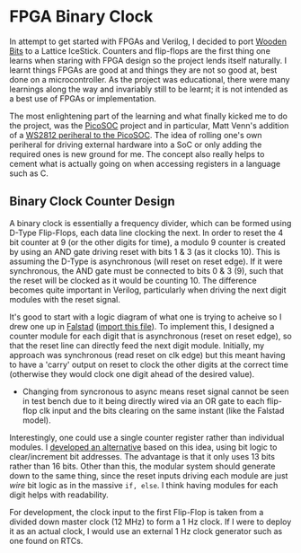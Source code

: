 # FPGA Binary Clock

In attempt to get started with FPGAs and Verilog, I decided to port [Wooden
Bits](https://github.com/tuna-f1sh/wooden-bits) to a Lattice IceStick.
Counters and flip-flops are the first thing one learns when staring with FPGA
design so the project lends itself naturally. I learnt things FPGAs are good at
and things they are not so good at, best done on a microcontroller. As the
project was educational, there were many learnings along the way and
invariably still to be learnt; it is not intended as a best use of FPGAs or
implementation.

The most enlightening part of the learning and what finally kicked me to do
the project, was the
[PicoSOC](https://github.com/cliffordwolf/picorv32/tree/master/picosoc)
project and in particular, Matt Venn's addition of a [WS2812 periheral to the
PicoSOC](https://www.youtube.com/watch?v=us2F8wAncw8&t=841s). The idea of
rolling one's own periheral for driving external hardware into a SoC or only
adding the required ones is new ground for me. The concept also really helps
to cement what is actually going on when accessing registers in a language
such as C.

## Binary Clock Counter Design

A binary clock is essentially a frequency divider, which can be formed using
D-Type Flip-Flops, each data line clocking the next. In order to reset the 4
bit counter at 9 (or the other digits for time), a modulo 9 counter is created
by using an AND gate driving reset with bits 1 & 3 (as it clocks 10). This is
assuming the D-Type is asynchronous (will reset on reset edge). If it were
synchronous, the AND gate must be connected to bits 0 & 3 (9), such that the
reset will be clocked as it would be counting 10. The difference becomes quite
important in Verilog, particularly when driving the next digit modules with
the reset signal.

It's good to start with a logic diagram of what one is trying to acheive so I drew one up in [Falstad](http://www.falstad.com/circuit/circuitjs.html) ([import this file](https://raw.githubusercontent.com/tuna-f1sh/wooden-bits-fpga/master/falstad.txt)). To implement this, I designed a counter
module for each digit that is asynchronous (reset on reset edge), so that the reset line can
directly feed the next digit module. Initially, my approach was synchronous
(read reset on clk edge) but this meant having to have a 'carry' output on
reset to clock the other digits at the correct time (otherwise they would
clock one digit ahead of the desired value).

* Changing from syncronous to async means reset signal cannot be seen in test
  bench due to it being directly wired via an OR gate to each flip-flop clk
  input and the bits clearing on the same instant (like the Falstad model).

Interestingly, one could use a single counter register rather than individual
modules. I [developed an
alternative](https://github.com/tuna-f1sh/wooden-bits-fpga/blob/master/binary_clock.v)
based on this idea, using bit logic to clear/increment bit addresses. The
advantage is that it only uses 13 bits rather than 16 bits. Other than this,
the modular system should generate down to the same thing, since the reset
inputs driving each module are just _wire_ bit logic as in the massive `if,
else`. I think having modules for each digit helps with readability.

For development, the clock input to the first Flip-Flop is taken from a
divided down master clock (12 MHz) to form a 1 Hz clock. If I were to deploy
it as an actual clock, I would use an external 1 Hz clock generator such as
one found on RTCs.
